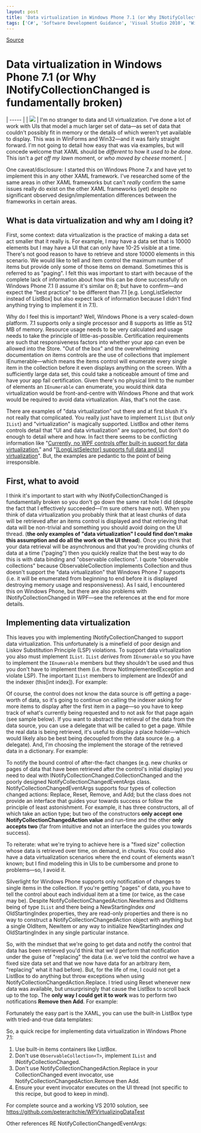 ```yaml
---
layout: post
title: 'Data virtualization in Windows Phone 7.1 (or Why INotifyCollectionChanged is fundamentally broken)'
tags: ['C#', 'Software Development Guidance', 'Visual Studio 2010', 'Windows Phone', 'Windows Phone 7.1', 'msmvps', '.NET']
---
```

[Source](http://pr-blog.azurewebsites.net/2013/12/07/data-virtualization-in-windows-phone-7-1-or-why-inotifycollectionchanged-is-fundamentally-broken/ "Permalink to Data virtualization in Windows Phone 7.1 (or Why INotifyCollectionChanged is fundamentally broken)")

# Data virtualization in Windows Phone 7.1 (or Why INotifyCollectionChanged is fundamentally broken)


| ----- |
| ![][1] |  I'm no stranger to data and UI virtualization. I've done a lot of work with UIs that model a much larger set of data—as set of data that couldn't possibly fit in memory or the details of which weren't yet available to display. This was in WinForms and Win32—and it was fairly straight forward. I'm not going to detail how easy that was via examples, but will concede welcome that XAML should be *different* to how it _used to be done_. This isn't a _get off my lawn_ moment, or _who moved by cheese_ moment. | 

One caveat/disclosure: I started this on Windows Phone 7.x and have yet to implement this in any other XAML framework. I've researched some of the same areas in other XAML frameworks but can't *really* confirm the same issues really do exist on the other XAML frameworks (yet) despite no significant observed design/implementation differences between the frameworks in certain areas.

## What is data virtualization and why am I doing it?

First, some context: data virtualization is the practice of making a data set act smaller that it really is. For example, I may have a data set that is 10000 elements but I may have a UI that can only have 10-25 visible at a time. There's not good reason to have to retrieve and store 10000 elements in this scenario. We would like to tell and item control the maximum number of items but provide only some of those items on demand. Sometimes this is referred to as "paging". I felt this was important to start with because of the complete lack of information about how this can be done successfully on Windows Phone 7.1 (I assume it's similar on 8; but have to confirm—and expect the "best practice" to be different than 7.1 [e.g. LongListSelector instead of ListBox] but also expect lack of information because I didn't find anything trying to implement it in 7.1).

Why do I feel this is important? Well, Windows Phone is a very scaled-down platform. 7.1 supports only a single processor and 8 supports as little as 512 MB of memory. Resource usage needs to be very calculated and usage needs to take the principle of little-as-possible. Certification requirements are such that responsiveness factors into whether your app can even be allowed into the Store. "Out of the box" and the overwhelming documentation on items controls are the use of collections that implement IEnumerable—which means the items control will enumerate every single item in the collection before it even displays anything on the screen. With a sufficiently large data set, this could take a noticeable amount of time and have your app fail certification. Given there's no physical limit to the number of elements an `IEnumerable` can enumerate, you would think data virtualization would be front-and-centre with Windows Phone and that work would be required to avoid data virtualization. Alas, that's not the case.

There are examples of "data virtualization" out there and at first blush it's not really that complicated. You really just have to implement `IList` (but *only* `IList`) and "virtualization" is magically supported. ListBox and other items controls detail that "UI and data virtualization" are supported, but don't do enough to detail where and how. In fact there seems to be conflicting information like "[Currently, no WPF controls offer built-in support for data virtualization.][2]" and "[[LongListSelector] supports full data and UI virtualization][3]". But, the examples are pedantic to the point of being irresponsible.

## First, what to avoid

I think it's important to start with why INotifyCollectionChanged is fundamentally broken so you don't go down the same rat hole I did (despite the fact that I effectively succeeded—I'm sure others have not). When you think of data virtualization you probably think that at least chunks of data will be retrieved after an items control is displayed and that retrieving that data will be non-trivial and something you should avoid doing on the UI thread. (**the only examples of "data virtualization" I could find don't make this assumption and do all the work on the UI thread**). Once you think that your data retrieval will be asynchronous and that you're providing chunks of data at a time ("paging") then you quickly realize that the best way to do this is with data binding and "observable collections". I quote "observable collections" because ObservableCollection<T> implements Collection<T> and thus doesn't support the "data virtualization" that Windows Phone 7 supports (i.e. it will be enumerated from beginning to end before it is displayed destroying memory usage and responsiveness). As I said, I encountered this on Windows Phone, but there are also problems with INotifyCollectionChanged in WPF—see the references at the end for more details.

## Implementing data virtualization

This leaves you with implementing INotifyCollectionChanged to support data virtualization. This unfortunately is a minefield of poor design and Liskov Substitution Principle (LSP) violations. To support data virtualization you also must implement `IList`. `IList` _derives_ from `IEnumerable` so you have to implement the `IEnumerable` members but they shouldn't be used and thus you don't have to implement them (i.e. throw NotImplementedException and violate LSP). The important `IList` members to implement are IndexOf and the indexer (this[int index]). For example:

Of course, the control does not know the data source is off getting a page-worth of data, so it's going to continue on calling the indexer asking for more items to display after the first item in a page—so you have to keep track of what's currently being requested and to not ask for that page again (see sample below). If you want to abstract the retrieval of the data from the data source, you can use a delegate that will be called to get a page. While the real data is being retrieved, it's useful to display a place holder—which would likely also be best being decoupled from the data source (e.g. a delegate). And, I'm choosing the implement the storage of the retrieved data in a dictionary. For example:

To notify the bound control of after-the-fact changes (e.g. new chunks or pages of data that have been retrieved after the control's initial display) you need to deal with INotifyCollectionChanged.CollectionChanged and the poorly designed NotifyCollectionChangedEventArgs class. NotifyCollectionChangedEventArgs supports four types of collection changed actions: Replace, Reset, Remove, and Add; but the class does not provide an interface that guides your towards success or follow the principle of least astonishment. For example, it has three constructors, all of which take an action type; but two of the constructors **only accept** **one NotifyCollectionChangedAction value** and run-time and the other **only accepts two** (far from intuitive and not an interface the guides you towards success).

To reiterate: what we're trying to achieve here is a "fixed size" collection whose data is retrieved over time, on demand, in chunks. You could also have a data virtualization scenarios where the end count of elements wasn't known; but I find modeling this in UIs to be cumbersome and prone to problems—so, I avoid it.

Silverlight for Windows Phone supports only notification of changes to single items in the collection. If you're getting "pages" of data, you have to tell the control about each individual item at a time (or twice, as the case may be). Despite NotifyCollectionChangedAction.NewItems and OldItems being of type `IList` and there being a NewStartingIndex _and_ OldStartingIndex properties, they are read-only properties and there is no way to construct a NotifyCollectionChangedAction object with anything but a single OldItem, NewItem or any way to initialize NewStartingIndex _and_ OldStartingIndex in any single particular instance.

So, with the mindset that we're going to get data and notify the control that data has been retrieved you'd think that we'd perform that notification under the guise of "replacing" the data (i.e. we've told the control we have a fixed size data set and that we now have data for an arbitrary item, "replacing" what it had before). But, for the life of me, I could not get a ListBox to do anything but throw exceptions when using NotifyCollectionChangedAction.Replace. I tried using Reset whenever new data was available, but unsurprisingly that cause the ListBox to scroll back up to the top. The **only way I could get it to work** was to perform two notifications **Remove then Add**. For example:

Fortunately the easy part is the XAML, you can use the built-in ListBox type with tried-and-true data templates:

So, a quick recipe for implementing data virtualization in Windows Phone 7.1:

1. Use built-in items containers like ListBox.
2. Don't use `ObservableCollection<T>`, implement `IList` and INotifyCollectionChanged.
3. Don't use NotifyCollectionChangedAction.Replace in your CollectionChanged event invocator, use NotifyCollectionChangedAction.Remove then Add.
4. Ensure your event invocator executes on the UI thread (not specific to this recipe, but good to keep in mind).

For complete source and a working VS 2010 solution, see <https://github.com/peteraritchie/WPVirtualizingDataTest>

Other references RE NotifyCollectionChangedEventArgs:

[1]: http://hypnosthlm.se/wordpress/wp-content/uploads/2012/01/berg1.jpg
[2]: http://msdn.microsoft.com/en-us/library/cc716879(v=vs.110).aspx
[3]: http://msdn.microsoft.com/en-us/library/windowsphone/develop/microsoft.phone.controls.longlistselector(v=vs.105).aspx



